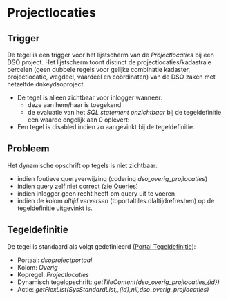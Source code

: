 # Projectlocaties

## Trigger

De tegel is een trigger voor het lijstscherm van de _Projectlocaties_ bij een DSO project. Het lijstscherm toont distinct de projectlocaties/kadastrale percelen (geen dubbele regels voor gelijke combinatie kadaster, projectlocatie, wegdeel, vaardeel en coördinaten) van de DSO zaken met hetzelfde dnkeydsoproject.

- De tegel is alleen zichtbaar voor inlogger wanneer:
  - deze aan hem/haar is toegekend
  - de evaluatie van het _SQL statement onzichtbaar_ bij de tegeldefinitie een waarde ongelijk aan 0 oplevert:
- Een tegel is disabled indien zo aangevinkt bij de tegeldefinitie.

## Probleem

Het dynamische opschrift op tegels is niet zichtbaar:

- indien foutieve queryverwijzing (codering _dso_overig_projlocaties_)
- indien query zelf niet correct (zie [Queries](/docs/instellen_inrichten/queries.md))
- indien inlogger geen recht heeft om query uit te voeren
- indien de kolom _altijd verversen_ (tbportaltiles.dlaltijdrefreshen) op de tegeldefinitie uitgevinkt is.

## Tegeldefinitie

De tegel is standaard als volgt gedefinieerd ([Portal Tegeldefinitie](/docs/instellen_inrichten/portaldefinitie/portal_tegel.md)):

- Portaal: _dsoprojectportaal_
- Kolom: _Overig_
- Kopregel: _Projectlocaties_
- Dynamisch tegelopschrift: _getTileContent(dso_overig_projlocaties,{id})_
- Actie: _getFlexList(SysStandardList,,{id},nil,dso_overig_projlocaties)_

